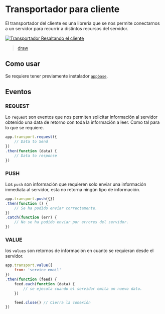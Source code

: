 # Transportador para cliente
El transportador del cliente es una librería que se nos permite conectarnos a un servidor para recurrir a distintos recursos del servidor.

[![Transportador Resaltando el cliente][draw (png) transport client]][draw transport client]
> [draw][draw transport client]

## Como usar
Se requiere tener previamente instalador [`appbase`][Appbase Doc].

## Eventos
### REQUEST
Lo `request` son eventos que nos permiten solicitar información al servidor obtenido una data de retorno con toda la información a leer. Como tal para lo que se requiere.

```javascript
app.transport.request({
    // Data to Send
})
.then(function (data) {
    // Data to response    
})
```

### PUSH
Los `push` son información que requieren solo enviar una información inmediata al servidor, esta no retorna ningún tipo de información.

```javascript
app.transport.push({})
.then(function () {
    // Se ha podido enviar correctamente.
})
.catch(function (err) {
    // No se ha podido enviar por errores del servidor.
})
```

### VALUE
los `values` son retornos de información en cuanto se requieran desde el servidor.

```javascript
app.transport.value({
    from: 'service email'
})
.then(function (feed) {
    feed.each(function (data) {
        // se ejecuta cuando el servidor emita un nuevo dato.
    })

    feed.close() // Cierra la conexión
})
```

[draw (png) transport client]: ../assets/Diagrama%20Transportadores%20Cliente.png
[draw transport client]: https://googledrive.com/host/0B7UPJuUjo-_WbkszaW9Xcll6M2s
[Appbase Doc]: ../Appbase/README.md
